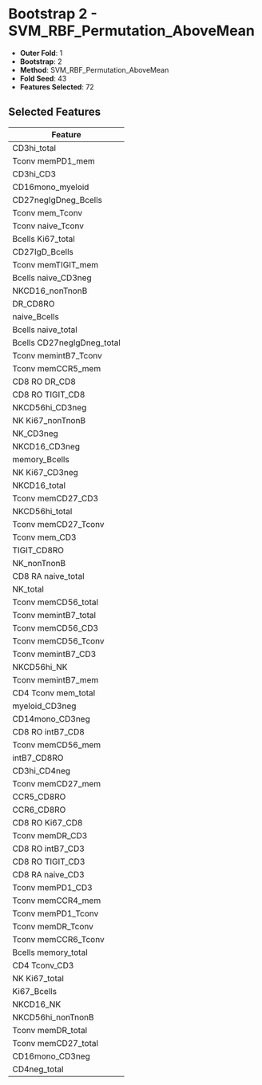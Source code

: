 # Bootstrap 2 - SVM_RBF_Permutation_AboveMean

- **Outer Fold**: 1
- **Bootstrap**: 2
- **Method**: SVM_RBF_Permutation_AboveMean
- **Fold Seed**: 43
- **Features Selected**: 72

## Selected Features

| Feature |
|---------|
| CD3hi_total |
| Tconv memPD1_mem |
| CD3hi_CD3 |
| CD16mono_myeloid |
| CD27negIgDneg_Bcells |
| Tconv mem_Tconv |
| Tconv naive_Tconv |
| Bcells Ki67_total |
| CD27IgD_Bcells |
| Tconv memTIGIT_mem |
| Bcells naive_CD3neg |
| NKCD16_nonTnonB |
| DR_CD8RO |
| naive_Bcells |
| Bcells naive_total |
| Bcells CD27negIgDneg_total |
| Tconv memintB7_Tconv |
| Tconv memCCR5_mem |
| CD8 RO DR_CD8 |
| CD8 RO TIGIT_CD8 |
| NKCD56hi_CD3neg |
| NK Ki67_nonTnonB |
| NK_CD3neg |
| NKCD16_CD3neg |
| memory_Bcells |
| NK Ki67_CD3neg |
| NKCD16_total |
| Tconv memCD27_CD3 |
| NKCD56hi_total |
| Tconv memCD27_Tconv |
| Tconv mem_CD3 |
| TIGIT_CD8RO |
| NK_nonTnonB |
| CD8 RA naive_total |
| NK_total |
| Tconv memCD56_total |
| Tconv memintB7_total |
| Tconv memCD56_CD3 |
| Tconv memCD56_Tconv |
| Tconv memintB7_CD3 |
| NKCD56hi_NK |
| Tconv memintB7_mem |
| CD4 Tconv mem_total |
| myeloid_CD3neg |
| CD14mono_CD3neg |
| CD8 RO intB7_CD8 |
| Tconv memCD56_mem |
| intB7_CD8RO |
| CD3hi_CD4neg |
| Tconv memCD27_mem |
| CCR5_CD8RO |
| CCR6_CD8RO |
| CD8 RO Ki67_CD8 |
| Tconv memDR_CD3 |
| CD8 RO intB7_CD3 |
| CD8 RO TIGIT_CD3 |
| CD8 RA naive_CD3 |
| Tconv memPD1_CD3 |
| Tconv memCCR4_mem |
| Tconv memPD1_Tconv |
| Tconv memDR_Tconv |
| Tconv memCCR6_Tconv |
| Bcells memory_total |
| CD4 Tconv_CD3 |
| NK Ki67_total |
| Ki67_Bcells |
| NKCD16_NK |
| NKCD56hi_nonTnonB |
| Tconv memDR_total |
| Tconv memCD27_total |
| CD16mono_CD3neg |
| CD4neg_total |
